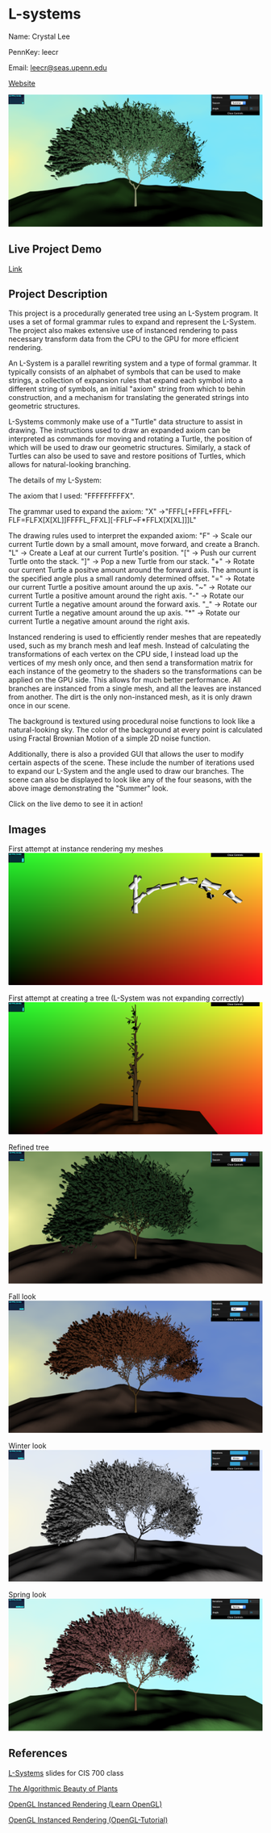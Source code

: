 # L-systems
Name: Crystal Lee

PennKey: leecr

Email: leecr@seas.upenn.edu

[Website](crystaljlee.com)

![](introimage.png)

## Live Project Demo
[Link](https://leecr97.github.io/l-systems/)

## Project Description
This project is a procedurally generated tree using an L-System program. It uses a set of formal grammar rules to expand and represent the L-System. The project also makes extensive use of instanced rendering to pass necessary transform data from the CPU to the GPU for more efficient rendering.

An L-System is a parallel rewriting system and a type of formal grammar. It typically consists of an alphabet of symbols that can be used to make strings, a collection of expansion rules that expand each symbol into a different string of symbols, an initial "axiom" string from which to behin construction, and a mechanism for translating the generated strings into geometric structures.

L-Systems commonly make use of a "Turtle" data structure to assist in drawing. The instructions used to draw an expanded axiom can be interpreted as commands for moving and rotating a Turtle, the position of which will be used to draw our geometric structures. Similarly, a stack of Turtles can also be used to save and restore positions of Turtles, which allows for natural-looking branching.

The details of my L-System:

The axiom that I used: 
"FFFFFFFFFX".

The grammar used to expand the axiom: 
"X" ->"FFFL[+FFFL+FFFL-FLF=FLFX[X[XL]]FFFFL_FFXL][-FFLF~F*FFLX[X[XL]]]L"

The drawing rules used to interpret the expanded axiom:
"F" -> Scale our current Turtle down by a small amount, move forward, and create a Branch.
"L" -> Create a Leaf at our current Turtle's position.
"[" -> Push our current Turtle onto the stack.
"]" -> Pop a new Turtle from our stack.
"+" -> Rotate our current Turtle a positve amount around the forward axis. The amount is the specified angle plus a small randomly determined offset.
"=" -> Rotate our current Turtle a positive amount around the up axis.
"~" -> Rotate our current Turtle a positive amount around the right axis.
"-" -> Rotate our current Turtle a negative amount around the forward axis.
"_" -> Rotate our current Turtle a negative amount around the up axis.
"*" -> Rotate our current Turtle a negative amount around the right axis.

Instanced rendering is used to efficiently render meshes that are repeatedly used, such as my branch mesh and leaf mesh. Instead of calculating the transformations of each vertex on the CPU side, I instead load up the vertices of my mesh only once, and then send a transformation matrix for each instance of the geometry to the shaders so the transformations can be applied on the GPU side. This allows for much better performance. All branches are instanced from a single mesh, and all the leaves are instanced from another. The dirt is the only non-instanced mesh, as it is only drawn once in our scene.

The background is textured using procedural noise functions to look like a natural-looking sky. The color of the background at every point is calculated using Fractal Brownian Motion of a simple 2D noise function.

Additionally, there is also a provided GUI that allows the user to modify certain aspects of the scene. These include the number of iterations used to expand our L-System and the angle used to draw our branches. The scene can also be displayed to look like any of the four seasons, with the above image demonstrating the "Summer" look.

Click on the live demo to see it in action!

## Images

First attempt at instance rendering my meshes
![](images/progress1.png)

First attempt at creating a tree (L-System was not expanding correctly)
![](images/progress2.png)

Refined tree
![](images/progress3.png)

Fall look
![](images/fall.png)

Winter look
![](images/winter.png)

Spring look
![](images/spring.png)

## References
[L-Systems](https://cis700-procedural-graphics.github.io/files/lsystems_1_31_17.pdf) slides for CIS 700 class

[The Algorithmic Beauty of Plants](http://algorithmicbotany.org/papers/abop/abop-ch1.pdf)

[OpenGL Instanced Rendering (Learn OpenGL)](https://learnopengl.com/Advanced-OpenGL/Instancing)

[OpenGL Instanced Rendering (OpenGL-Tutorial)](http://www.opengl-tutorial.org/intermediate-tutorials/billboards-particles/particles-instancing/)
